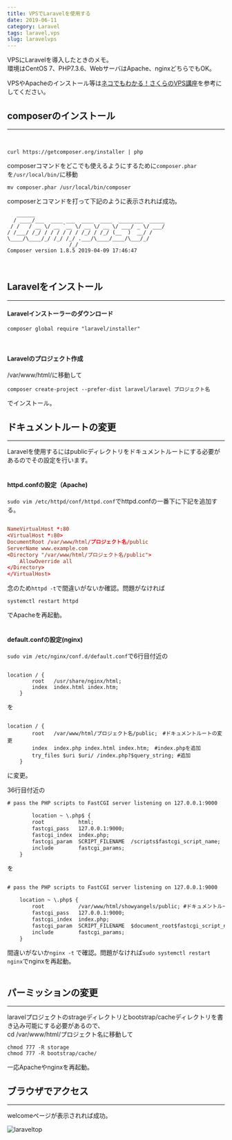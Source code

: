 ```yaml
---
title: VPSでLaravelを使用する
date: 2019-06-11
category: Laravel
tags: laravel,vps
slug: laravelvps
---
```


VPSにLaravelを導入したときのメモ。  
環境はCentOS 7、PHP7.3.6、WebサーバはApache、nginxどちらでもOK。  

VPSやApacheのインストール等は[ネコでもわかる！さくらのVPS講座](https://knowledge.sakura.ad.jp/7938/)を参考にしてください。  

## composerのインストール
---

<br>

```
curl https://getcomposer.org/installer | php
```

composerコマンドをどこでも使えるようにするために`composer.phar`を`/usr/local/bin/`に移動<br>
```
mv composer.phar /usr/local/bin/composer
```

composerとコマンドを打って下記のように表示されれば成功。

```
   ______
  / ____/___  ____ ___  ____  ____  ________  _____
 / /   / __ \/ __ `__ \/ __ \/ __ \/ ___/ _ \/ ___/
/ /___/ /_/ / / / / / / /_/ / /_/ (__  )  __/ /
\____/\____/_/ /_/ /_/ .___/\____/____/\___/_/
                    /_/
Composer version 1.8.5 2019-04-09 17:46:47

```
<br>

## Laravelをインストール
---

#### Laravelインストーラーのダウンロード

```
composer global require "laravel/installer"
```
<br>

#### Laravelのプロジェクト作成

/var/www/html/に移動して

```
composer create-project --prefer-dist laravel/laravel プロジェクト名
```

でインストール。<br>

## ドキュメントルートの変更
---

Laravelを使用するにはpublicディレクトリをドキュメントルートにする必要があるのでその設定を行います。<br><br>

#### httpd.confの設定（Apache)

`sudo vim /etc/httpd/conf/httpd.conf`でhttpd.confの一番下に下記を追加する。  

```conf

NameVirtualHost *:80
<VirtualHost *:80>
DocumentRoot /var/www/html/プロジェクト名/public
ServerName www.example.com
<Directory "/var/www/html/プロジェクト名/public">
    AllowOverride all
</Directory>
</VirtualHost>

```

念のため`httpd -t`で間違いがないか確認。問題がなければ
```
systemctl restart httpd
```

でApacheを再起動。<br><br>


#### default.confの設定(nginx)

`sudo vim /etc/nginx/conf.d/default.conf`で6行目付近の

```

location / {
        root   /usr/share/nginx/html;
        index  index.html index.htm;
    }
```

を

```

location / {
        root   /var/www/html/プロジェクト名/public;　#ドキュメントルートの変更
        index  index.php index.html index.htm;　#index.phpを追加
        try_files $uri $uri/ /index.php?$query_string; #追加
    }

```

に変更。

36行目付近の

```html
# pass the PHP scripts to FastCGI server listening on 127.0.0.1:9000

        location ~ \.php$ {
        root           html;
        fastcgi_pass   127.0.0.1:9000;
        fastcgi_index  index.php;
        fastcgi_param  SCRIPT_FILENAME  /scripts$fastcgi_script_name;
        include        fastcgi_params;
    }
```

を

```html

# pass the PHP scripts to FastCGI server listening on 127.0.0.1:9000

    location ~ \.php$ {
        root           /var/www/html/showyangels/public; #ドキュメントルートの変更
        fastcgi_pass   127.0.0.1:9000;
        fastcgi_index  index.php;
        fastcgi_param  SCRIPT_FILENAME  $document_root$fastcgi_script_name; #変更
        include        fastcgi_params;
    }

```

間違いがないか`nginx -t` で確認。問題がなければ`sudo systemctl restart nginx`でnginxを再起動。<br><br>

## パーミッションの変更
---

laravelプロジェクトのstrageディレクトリとbootstrap/cacheディレクトリを書き込み可能にする必要があるので、  
cd /var/www/html/プロジェクト名に移動して

```
chmod 777 -R storage
chmod 777 -R bootstrap/cache/
```

一応Apacheやnginxを再起動。

## ブラウザでアクセス
---

welcomeページが表示されれば成功。  

![laraveltop](../../../images/laraveltop.png)
